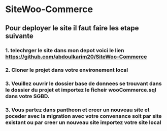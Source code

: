 # SiteWoo-Commerce
## Pour deployer le site il faut faire les etape suivante
### 1. telechrger le site dans mon depot voici le lien https://github.com/abdoulkarim20/SiteWoo-Commerce
### 2. Cloner le projet dans votre environement local
### 3. Veuillez ouvrir le dossier base de donnees se trouvant dans le dossier du projet et importez le ficheir wooCommerce.sql dans votre SGBD.
### 3. Vous partez dans pantheon et creer un nouveau site et poceder avec la migration avec votre convenance soit par site existant ou par creer un nouveau site importez votre site local

